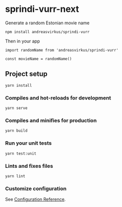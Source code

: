 # sprindi-vurr-next

Generate a random Estonian movie name

```
npm install andreasvirkus/sprindi-vurr
```

Then in your app

```
import randomName from 'andreasvirkus/sprindi-vurr'

const movieName = randomName()
```

## Project setup

```
yarn install
```

### Compiles and hot-reloads for development

```
yarn serve
```

### Compiles and minifies for production

```
yarn build
```

### Run your unit tests

```
yarn test:unit
```

### Lints and fixes files

```
yarn lint
```

### Customize configuration

See [Configuration Reference](https://cli.vuejs.org/config/).

